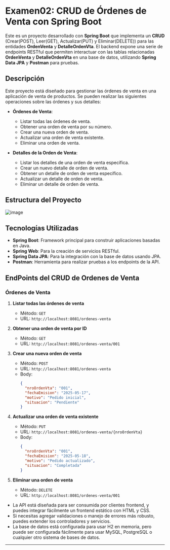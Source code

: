 # **Examen02: CRUD de Órdenes de Venta con Spring Boot**

Este es un proyecto desarrollado con **Spring Boot** que implementa un **CRUD** (Crear(POST), Leer(GET), Actualizar(PUT) y Eliminar(DELETE)) para las entidades **OrdenVenta** y **DetalleOrdenVta**. El backend expone una serie de endpoints RESTful que permiten interactuar con las tablas relacionadas **OrdenVenta** y **DetalleOrdenVta** en una base de datos, utilizando **Spring Data JPA** y **Postman** para pruebas.

## **Descripción**

Este proyecto está diseñado para gestionar las órdenes de venta en una aplicación de venta de productos. Se pueden realizar las siguientes operaciones sobre las órdenes y sus detalles:

- **Órdenes de Venta**:
  - Listar todas las órdenes de venta.
  - Obtener una orden de venta por su número.
  - Crear una nueva orden de venta.
  - Actualizar una orden de venta existente.
  - Eliminar una orden de venta.

- **Detalles de la Orden de Venta**:
  - Listar los detalles de una orden de venta específica.
  - Crear un nuevo detalle de orden de venta.
  - Obtener un detalle de orden de venta específico.
  - Actualizar un detalle de orden de venta.
  - Eliminar un detalle de orden de venta.

## **Estructura del Proyecto**
![image](https://github.com/user-attachments/assets/100cfee5-c332-4248-965a-1725f6ffd5bc)


## **Tecnologías Utilizadas**

- **Spring Boot**: Framework principal para construir aplicaciones basadas en Java.
- **Spring Web**: Para la creación de servicios RESTful.
- **Spring Data JPA**: Para la integración con la base de datos usando JPA.
- **Postman**: Herramienta para realizar pruebas a los endpoints de la API.

## **EndPoints del CRUD de Ordenes de Venta**

### **Órdenes de Venta**

1. **Listar todas las órdenes de venta**  
   - Método: `GET`  
   - URL: `http://localhost:8081/ordenes-venta`

2. **Obtener una orden de venta por ID**  
   - Método: `GET`  
   - URL: `http://localhost:8081/ordenes-venta/001`

3. **Crear una nueva orden de venta**  
   - Método: `POST`  
   - URL: `http://localhost:8081/ordenes-venta`  
   - Body:  
     ```json
     {
       "nroOrdenVta": "001",
       "fechaEmision": "2025-05-17",
       "motivo": "Pedido inicial",
       "situacion": "Pendiente"
     }
     ```

4. **Actualizar una orden de venta existente**  
   - Método: `PUT`  
   - URL: `http://localhost:8081/ordenes-venta/{nroOrdenVta}`  
   - Body:  
     ```json
     {
       "nroOrdenVta": "001",
       "fechaEmision": "2025-05-18",
       "motivo": "Pedido actualizado",
       "situacion": "Completada"
     }
     ```

5. **Eliminar una orden de venta**  
   - Método: `DELETE`  
   - URL: `http://localhost:8081/ordenes-venta/001`



- La API está diseñada para ser consumida por clientes frontend, y puedes integrar fácilmente un frontend estático con HTML y CSS.
- Si necesitas agregar validaciones o manejo de errores más robusto, puedes extender los controladores y servicios.
- La base de datos está configurada para usar H2 en memoria, pero puede ser configurada fácilmente para usar MySQL, PostgreSQL o cualquier otro sistema de bases de datos.

---
